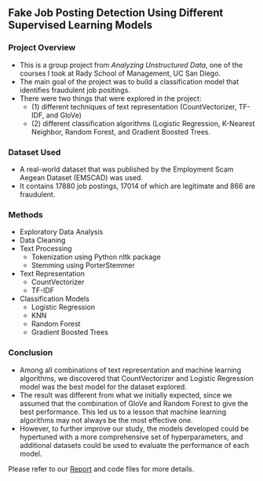 ## Fake Job Posting Detection Using Different Supervised Learning Models

### Project Overview
- This is a group project from *Analyzing Unstructured Data*, one of the courses I took at Rady School of Management, UC San Diego. 
- The main goal of the project was to build a classification model that identifies fraudulent job positings. 
- There were two things that were explored in the project:  
  * (1) different techniques of text representation (CountVectorizer, TF-IDF, and GloVe) 
  * (2) different classification algorithms (Logistic Regression, K-Nearest Neighbor, Random Forest, and Gradient Boosted Trees. 

### Dataset Used
- A real-world dataset that was published by the Employment Scam Aegean Dataset (EMSCAD) was used. 
- It contains 17880 job postings, 17014 of which are legitimate and 866 are fraudulent. 

### Methods
- Exploratory Data Analysis 
- Data Cleaning
- Text Processing
  * Tokenization using Python nltk package  
  * Stemming using PorterStemmer
- Text Representation
  * CountVectorizer
  * TF-IDF
- Classification Models 
  * Logistic Regression
  * KNN
  * Random Forest
  * Gradient Boosted Trees

### Conclusion 
- Among all combinations of text representation and machine learning algorithms, we discovered that CountVectorizer and Logistic Regression model was the best model for the dataset explored. 
- The result was different from what we initially expected, since we assumed that the combination of GloVe and Random Forest to give the best performance. This led us to a lesson that machine learning algorithms may not always be the most effective one. 
- However, to further improve our study, the models developed could be hypertuned with a more comprehensive set of hyperparameters, and additional datasets could be used to evaluate the performance of each model. 

Please refer to our [Report](https://github.com/haorzeng1997/NLP-Fake-Job-Posting-Detection/blob/main/report.pdf) and code files for more details. 
